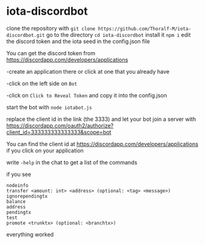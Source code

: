 # iota-discordbot

clone the repository with `git clone https://github.com/Thoralf-M/iota-discordbot.git`
go to the directory `cd iota-discordbot`
install it `npm i`
edit the discord token and the iota seed in the config.json file

You can get the discord token from https://discordapp.com/developers/applications

-create an application there or click at one that you already have

-click on the left side on `Bot`

-click on `Click to Reveal Token` and copy it into the config.json

start the bot with `node iotabot.js`

replace the client id in the link (the 3333) and let your bot join a server with https://discordapp.com/oauth2/authorize?client_id=333333333333333&scope=bot

You can find the client id at https://discordapp.com/developers/applications if you click on your application

write `-help` in the chat to get a list of the commands

if you see 
```prefix: - commands:
nodeinfo
transfer <amount: int> <address> (optional: <tag> <message>)
ignorependingtx
balance
address
pendingtx
test
promote <trunktx> (optional: <branchtx>)
```

everything worked
